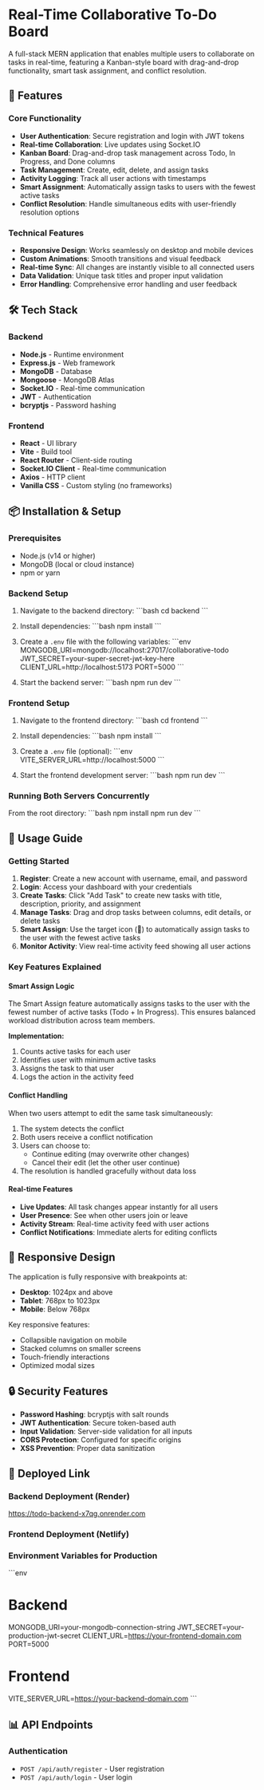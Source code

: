 # Real-Time Collaborative To-Do Board

A full-stack MERN application that enables multiple users to collaborate on tasks in real-time, featuring a Kanban-style board with drag-and-drop functionality, smart task assignment, and conflict resolution.

## 🚀 Features

### Core Functionality
- **User Authentication**: Secure registration and login with JWT tokens
- **Real-time Collaboration**: Live updates using Socket.IO
- **Kanban Board**: Drag-and-drop task management across Todo, In Progress, and Done columns
- **Task Management**: Create, edit, delete, and assign tasks
- **Activity Logging**: Track all user actions with timestamps
- **Smart Assignment**: Automatically assign tasks to users with the fewest active tasks
- **Conflict Resolution**: Handle simultaneous edits with user-friendly resolution options

### Technical Features
- **Responsive Design**: Works seamlessly on desktop and mobile devices
- **Custom Animations**: Smooth transitions and visual feedback
- **Real-time Sync**: All changes are instantly visible to all connected users
- **Data Validation**: Unique task titles and proper input validation
- **Error Handling**: Comprehensive error handling and user feedback

## 🛠️ Tech Stack

### Backend
- **Node.js** - Runtime environment
- **Express.js** - Web framework
- **MongoDB** - Database
- **Mongoose** - MongoDB Atlas
- **Socket.IO** - Real-time communication
- **JWT** - Authentication
- **bcryptjs** - Password hashing

### Frontend
- **React** - UI library
- **Vite** - Build tool
- **React Router** - Client-side routing
- **Socket.IO Client** - Real-time communication
- **Axios** - HTTP client
- **Vanilla CSS** - Custom styling (no frameworks)

## 📦 Installation & Setup

### Prerequisites
- Node.js (v14 or higher)
- MongoDB (local or cloud instance)
- npm or yarn

### Backend Setup
1. Navigate to the backend directory:
   \`\`\`bash
   cd backend
   \`\`\`

2. Install dependencies:
   \`\`\`bash
   npm install
   \`\`\`

3. Create a `.env` file with the following variables:
   \`\`\`env
   MONGODB_URI=mongodb://localhost:27017/collaborative-todo
   JWT_SECRET=your-super-secret-jwt-key-here
   CLIENT_URL=http://localhost:5173
   PORT=5000
   \`\`\`

4. Start the backend server:
   \`\`\`bash
   npm run dev
   \`\`\`

### Frontend Setup
1. Navigate to the frontend directory:
   \`\`\`bash
   cd frontend
   \`\`\`

2. Install dependencies:
   \`\`\`bash
   npm install
   \`\`\`

3. Create a `.env` file (optional):
   \`\`\`env
   VITE_SERVER_URL=http://localhost:5000
   \`\`\`

4. Start the frontend development server:
   \`\`\`bash
   npm run dev
   \`\`\`

### Running Both Servers Concurrently
From the root directory:
\`\`\`bash
npm install
npm run dev
\`\`\`

## 🎯 Usage Guide

### Getting Started
1. **Register**: Create a new account with username, email, and password
2. **Login**: Access your dashboard with your credentials
3. **Create Tasks**: Click "Add Task" to create new tasks with title, description, priority, and assignment
4. **Manage Tasks**: Drag and drop tasks between columns, edit details, or delete tasks
5. **Smart Assign**: Use the target icon (🎯) to automatically assign tasks to the user with the fewest active tasks
6. **Monitor Activity**: View real-time activity feed showing all user actions

### Key Features Explained

#### Smart Assign Logic
The Smart Assign feature automatically assigns tasks to the user with the fewest number of active tasks (Todo + In Progress). This ensures balanced workload distribution across team members.

**Implementation:**
1. Counts active tasks for each user
2. Identifies user with minimum active tasks
3. Assigns the task to that user
4. Logs the action in the activity feed

#### Conflict Handling
When two users attempt to edit the same task simultaneously:
1. The system detects the conflict
2. Both users receive a conflict notification
3. Users can choose to:
   - Continue editing (may overwrite other changes)
   - Cancel their edit (let the other user continue)
4. The resolution is handled gracefully without data loss

#### Real-time Features
- **Live Updates**: All task changes appear instantly for all users
- **User Presence**: See when other users join or leave
- **Activity Stream**: Real-time activity feed with user actions
- **Conflict Notifications**: Immediate alerts for editing conflicts


## 📱 Responsive Design

The application is fully responsive with breakpoints at:
- **Desktop**: 1024px and above
- **Tablet**: 768px to 1023px
- **Mobile**: Below 768px

Key responsive features:
- Collapsible navigation on mobile
- Stacked columns on smaller screens
- Touch-friendly interactions
- Optimized modal sizes

## 🔒 Security Features

- **Password Hashing**: bcryptjs with salt rounds
- **JWT Authentication**: Secure token-based auth
- **Input Validation**: Server-side validation for all inputs
- **CORS Protection**: Configured for specific origins
- **XSS Prevention**: Proper data sanitization

## 🚀 Deployed Link

### Backend Deployment (Render)
https://todo-backend-x7qg.onrender.com

### Frontend Deployment (Netlify)


### Environment Variables for Production
\`\`\`env
# Backend
MONGODB_URI=your-mongodb-connection-string
JWT_SECRET=your-production-jwt-secret
CLIENT_URL=https://your-frontend-domain.com
PORT=5000

# Frontend
VITE_SERVER_URL=https://your-backend-domain.com
\`\`\`

## 📊 API Endpoints

### Authentication
- `POST /api/auth/register` - User registration
- `POST /api/auth/login` - User login




